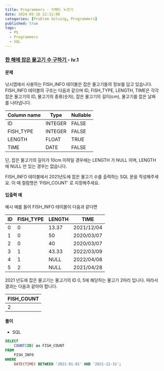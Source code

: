 ```yaml
---
title: Programmers - 키패드 누르기
date: 2024-05-16 22:11:00
categories: [Problem Solving, Programmers]
published: true
tags:
  - PS
  - Programmers
  - SQL
---
```


### [ 한 해에 잡은 물고기 수 구하기 ](https://school.programmers.co.kr/learn/courses/30/lessons/298516) - lv.1

#### 문제

낚시앱에서 사용하는 FISH_INFO 테이블은 잡은 물고기들의 정보를 담고 있습니다. FISH_INFO 테이블의 구조는 다음과 같으며 ID, FISH_TYPE, LENGTH, TIME은 각각 잡은 물고기의 ID, 물고기의 종류(숫자), 잡은 물고기의 길이(cm), 물고기를 잡은 날짜를 나타냅니다.

| Column name | Type    | Nullable |
| ----------- | ------- | -------- |
| ID          | INTEGER | FALSE    |
| FISH_TYPE   | INTEGER | FALSE    |
| LENGTH      | FLOAT   | TRUE     |
| TIME        | DATE    | FALSE    |

단, 잡은 물고기의 길이가 10cm 이하일 경우에는 LENGTH 가 NULL 이며, LENGTH 에 NULL 만 있는 경우는 없습니다.

FISH_INFO 테이블에서 2021년도에 잡은 물고기 수를 출력하는 SQL 문을 작성해주세요.
이 때 컬럼명은 'FISH_COUNT' 로 지정해주세요.

#### 입출력 예

예시
예를 들어 FISH_INFO 테이블이 다음과 같다면

| ID  | FISH_TYPE | LENGTH | TIME       |
| --- | --------- | ------ | ---------- |
| 0   | 0         | 13.37  | 2021/12/04 |
| 1   | 0         | 50     | 2020/03/07 |
| 2   | 0         | 40     | 2020/03/07 |
| 3   | 1         | 43.33  | 2022/03/09 |
| 4   | 1         | NULL   | 2022/04/08 |
| 5   | 2         | NULL   | 2021/04/28 |

2021 년도에 잡은 물고기는 물고기의 ID 0, 5에 해당하는 물고기 2마리 입니다. 따라서 결과는 다음과 같아야 합니다.

| FISH_COUNT |
| ---------- |
| 2          |

#### 풀이

- SQL

```sql
SELECT
    COUNT(ID) as FISH_COUNT
FROM
    FISH_INFO
WHERE
    DATE(TIME) BETWEEN '2021-01-01' AND '2021-12-31';
```
